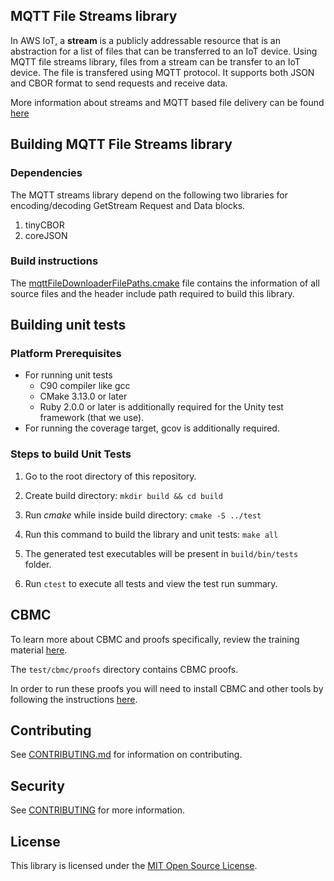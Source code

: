 ## MQTT File Streams library

In AWS IoT, a **stream** is a publicly addressable resource that is an abstraction for a list of files that can be transferred to an IoT device. Using MQTT file streams library, files from a stream can be transfer to an IoT device. The file is transfered using MQTT protocol. It supports both JSON and CBOR format to send requests and receive data.

More information about streams and MQTT based file delivery can be found [here](https://docs.aws.amazon.com/iot/latest/developerguide/mqtt-based-file-delivery.html)

## Building MQTT File Streams library

### Dependencies

The MQTT streams library depend on the following two libraries for encoding/decoding GetStream Request and Data blocks.

1. tinyCBOR
2. coreJSON

### Build instructions

The [mqttFileDownloaderFilePaths.cmake](mqttFileDownloaderFilePaths.cmake) file contains the information of all source files and the header include path required to build this library.

## Building unit tests

### Platform Prerequisites

- For running unit tests
  - C90 compiler like gcc
  - CMake 3.13.0 or later
  - Ruby 2.0.0 or later is additionally required for the Unity test framework
    (that we use).
- For running the coverage target, gcov is additionally required.

### Steps to build Unit Tests

1. Go to the root directory of this repository.

1. Create build directory: `mkdir build && cd build`

1. Run _cmake_ while inside build directory: `cmake -S ../test`

1. Run this command to build the library and unit tests: `make all`

1. The generated test executables will be present in `build/bin/tests` folder.

1. Run `ctest` to execute all tests and view the test run summary.

## CBMC

To learn more about CBMC and proofs specifically, review the training material
[here](https://model-checking.github.io/cbmc-training).

The `test/cbmc/proofs` directory contains CBMC proofs.

In order to run these proofs you will need to install CBMC and other tools by
following the instructions
[here](https://model-checking.github.io/cbmc-training/installation.html).

## Contributing

See [CONTRIBUTING.md](./.github/CONTRIBUTING.md) for information on
contributing.

## Security

See [CONTRIBUTING](CONTRIBUTING.md#security-issue-notifications) for more information.

## License

This library is licensed under the [MIT Open Source License](LICENSE).

